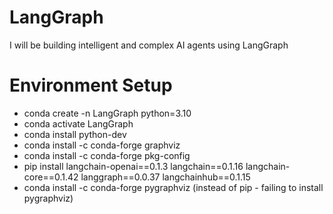 # LangGraph
I will be building intelligent and complex AI agents using LangGraph

# Environment Setup
- conda create -n LangGraph python=3.10
- conda activate LangGraph
- conda install python-dev
- conda install -c conda-forge graphviz
- conda install -c conda-forge pkg-config
- pip install langchain-openai==0.1.3 langchain==0.1.16 langchain-core==0.1.42 langgraph==0.0.37 langchainhub==0.1.15
- conda install -c conda-forge pygraphviz (instead of pip - failing to install pygraphviz)